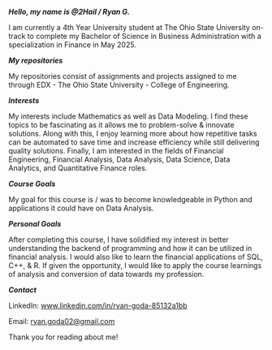 ***Hello, my name is @2Hail / Ryan G.***

I am currently a 4th Year University student at The Ohio State University on-track to complete my Bachelor of Science in Business Administration with a specialization in Finance in May 2025.

***My repositories***

My repositories consist of assignments and projects assigned to me through EDX - The Ohio State University - College of Engineering. 

***Interests***

My interests include Mathematics as well as Data Modeling. I find these topics to be fascinating as it allows me to problem-solve & innovate solutions.
Along with this, I enjoy learning more about how repetitive tasks can be automated to save time and increase efficiency while still delivering quality solutions.
Finally, I am interested in the fields of Financial Engineering, Financial Analysis, Data Analysis, Data Science, Data Analytics, and Quantitative Finance roles.

***Course Goals***

My goal for this course is / was to become knowledgeable in Python and applications it could have on Data Analysis.

***Personal Goals***

After completing this course, I have solidified my interest in better understanding the backend of programming and how it can be utilized in financial analysis. I would also like to learn the financial applications of SQL, C++, & R.
If given the opportunity, I would like to apply the course learnings of analysis and conversion of data towards my profession.

***Contact***

LinkedIn: www.linkedin.com/in/ryan-goda-85132a1bb

Email: ryan.goda02@gmail.com

Thank you for reading about me!

